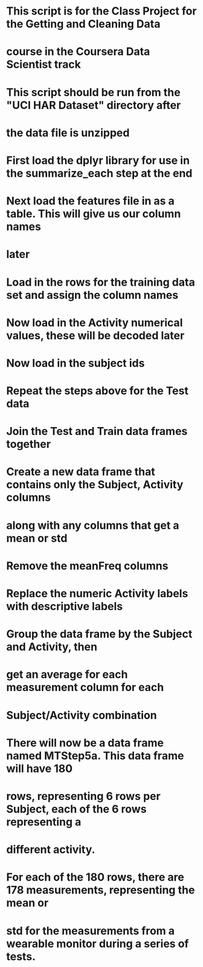 #
# This script is for the Class Project for the Getting and Cleaning Data 
# course in the Coursera Data Scientist track
#
# This script should be run from the "UCI HAR Dataset" directory after
# the data file is unzipped
#
# First load the dplyr library for use in the summarize_each step at the end
#
# Next load the features file in as a table.  This will give us our column names 
# later
# 
# Load in the rows for the training data set and assign the column names
#
# Now load in the Activity numerical values, these will be decoded later
#
# Now load in the subject ids
#
# Repeat the steps above for the Test data
#
# Join the Test and Train data frames together
#
# Create a new data frame that contains only the Subject, Activity columns 
# along with any columns that get a mean or std
#
# Remove the meanFreq columns
#
# Replace the numeric Activity labels with descriptive labels
#
# Group the data frame by the Subject and Activity, then
# get an average for each measurement column for each 
# Subject/Activity combination
#
# There will now be a data frame named MTStep5a.  This data frame will have 180
# rows, representing 6 rows per Subject, each of the 6 rows representing a
# different activity.
#
# For each of the 180 rows, there are 178 measurements, representing the mean or
# std for the measurements from a wearable monitor during a series of tests.
#

